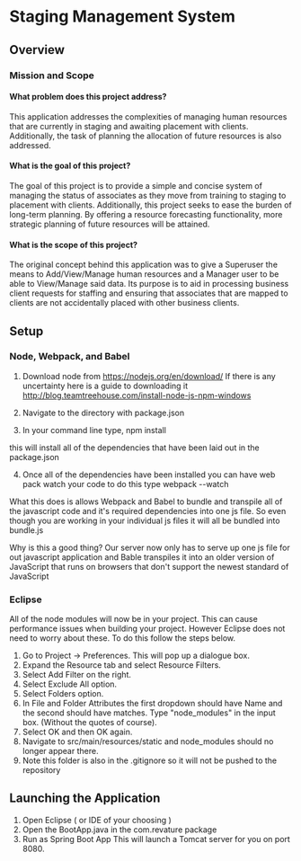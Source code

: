 # Staging Management System

## Overview

### Mission and Scope

#### What problem does this project address?
This application addresses the complexities of managing human 
resources that are currently in staging and awaiting placement with clients. 
Additionally, the task of planning the allocation of future resources is also addressed.


#### What is the goal of this project?
The goal of this project is to provide a simple and concise system of 
managing the status of associates as they move from training to staging to placement with 
clients. Additionally, this project seeks to ease the burden of long-term planning. 
By offering a resource forecasting functionality, more strategic planning of future resources will be attained.


#### What is the scope of this project?
The original concept behind this application was to give a Superuser the means to Add/View/Manage 
human resources and a Manager user to be able to View/Manage said data. Its purpose is to aid in processing business 
client requests for staffing and ensuring that associates that are mapped to clients are not accidentally placed with 
other business clients.

## Setup

### Node, Webpack, and Babel
1. Download node from https://nodejs.org/en/download/
If there is any uncertainty here is a guide to downloading it 
http://blog.teamtreehouse.com/install-node-js-npm-windows

2. Navigate to the directory with package.json

3. In your command line type, 
    npm install

this will install all of the dependencies that have been laid out in the package.json

4. Once all of the dependencies have been installed you can have web pack watch 
your code to do this type
    webpack --watch

What this does is allows Webpack and Babel to bundle and transpile all of the 
javascript code and it's required dependencies into one js file.
So even though you are working in your individual js files it will all be 
bundled into bundle.js

Why is this a good thing?
Our server now only has to serve up one js file for out javascript application 
and Bable transpiles it into an older version of JavaScript 
that runs on browsers that don't support the newest standard of JavaScript

### Eclipse
All of the node modules will now be in your project. This can cause performance
issues when building your project. However Eclipse does not need to worry about
these. To do this follow the steps below.
1. Go to Project -> Preferences. This will pop up a dialogue box. 
2. Expand the Resource tab and select Resource Filters.
3. Select Add Filter on the right.
4. Select Exclude All option.
5. Select Folders option.
6. In File and Folder Attributes the first dropdown should have Name and the 
    second should have matches. Type "node_modules" in the input box. (Without the quotes of course).
7. Select OK and then OK again.
8. Navigate to src/main/resources/static and node_modules should no longer appear there.
9. Note this folder is also in the .gitignore so it will not be pushed to the repository

## Launching the Application
1. Open Eclipse ( or IDE of your choosing )
2. Open the BootApp.java in the com.revature package
3. Run as Spring Boot App
This will launch a Tomcat server for you on port 8080.
